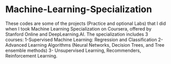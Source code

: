 # Machine-Learning-Specialization
These codes are some of the projects (Practice and optional Labs) that I did when I took Machine Learning Specialization on Coursera, offered by Stanford Online and DeepLearning.AI.
The specialization includes 3 courses: 1-Supervised Machine Learning: Regression and Classification 2-Advanced Learning Algorithms (Neural Networks, Decision Trees, and Tree ensemble methods) 3- Unsupervised Learning, Recommenders, Reinforcement Learning.
